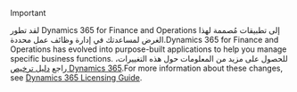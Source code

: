 > [!IMPORTANT]
> <span data-ttu-id="296c0-101">لقد تطور Dynamics 365 for Finance and Operations إلى تطبيقات مُصممة لهذا الغرض لمساعدتك في إدارة وظائف عمل محددة.</span><span class="sxs-lookup"><span data-stu-id="296c0-101">Dynamics 365 for Finance and Operations has evolved into purpose-built applications to help you manage specific business functions.</span></span> <span data-ttu-id="296c0-102">للحصول على مزيد من المعلومات حول هذه التغييرات، راجع [دليل ترخيص Dynamics 365](https://mbs.microsoft.com/Files/public/365/Dynamics365LicensingGuide.pdf).</span><span class="sxs-lookup"><span data-stu-id="296c0-102">For more information about these changes, see [Dynamics 365 Licensing Guide](https://mbs.microsoft.com/Files/public/365/Dynamics365LicensingGuide.pdf).</span></span>
 
